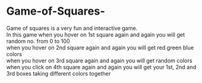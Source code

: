 # Game-of-Squares-
Game of squares is a very fun and interactive game.
<br>
In this game when you hover on 1st square again and again you will get random no. from 0 to 100
<br>
when you hover on 2nd square again and again you will get red green blue colors
<br>
when you hover on 3rd square again and again you will get random colors
<br>
when you click on 4th square again and again you will get your 1st, 2nd and 3rd boxes taking different colors together
